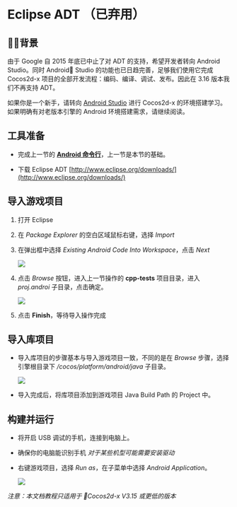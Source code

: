 # Eclipse ADT （已弃用）

## 背景

由于 Google 自 2015 年底已中止了对 ADT 的支持，希望开发者转向 Android Studio。同时 Android Studio 的功能也已日趋完善，足够我们使用它完成 Cocos2d-x 项目的全部开发流程：编码、编译、调试、发布。因此在 3.16 版本我们不再支持 ADT。

如果你是一个新手，请转向 [Android Studio](Android-Studio.md) 进行 Cocos2d-x 的环境搭建学习。如果明确有对老版本引擎的 Android 环境搭建需求，请继续阅读。

## 工具准备

* 完成上一节的 **[Android 命令行](Android-terminal/index.html)**，上一节是本节的基础。

* 下载 Eclipse ADT [http://www.eclipse.org/downloads/](http://www.eclipse.org/downloads/)

## 导入游戏项目

1. 打开 Eclipse

1. 在 _Package Explorer_ 的空白区域鼠标右键，选择 _Import_

1. 在弹出框中选择 _Existing Android Code Into Workspace_，点击 _Next_

    ![](../../en/installation/Android-Eclipse-img/image2.png)

1. 点击 _Browse_ 按钮，进入上一节操作的 __cpp-tests__ 项目目录，进入 _proj.androi_ 子目录，点击确定。

    ![](../../en/installation/Android-Eclipse-img/image3.png)

1. 点击 __Finish__，等待导入操作完成

## 导入库项目

* 导入库项目的步骤基本与导入游戏项目一致，不同的是在 _Browse_ 步骤，选择引擎根目录下 _/cocos/platform/android/java_ 子目录。

    ![](../../en/installation/Android-Eclipse-img/image5.png)

* 导入完成后，将库项目添加到游戏项目 Java Build Path 的 Project 中。

## 构建并运行

* 将开启 USB 调试的手机，连接到电脑上。

* 确保你的电脑能识别手机 _对于某些机型可能需要安装驱动_

* 右键游戏项目，选择 _Run as_，在子菜单中选择 _Android Application_。

    ![](../../en/installation/Android-Eclipse-img/image6.png)

_注意：本文档教程只适用于 Cocos2d-x V3.15 或更低的版本_
